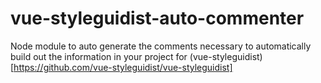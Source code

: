 # vue-styleguidist-auto-commenter
Node module to auto generate the comments necessary to automatically build out the information in your project for (vue-styleguidist)[https://github.com/vue-styleguidist/vue-styleguidist]